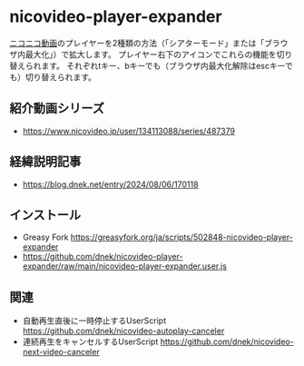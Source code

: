 # nicovideo-player-expander
[ニコニコ動画](https://www.nicovideo.jp/video_top)のプレイヤーを2種類の方法（「シアターモード」または「ブラウザ内最大化」）で拡大します。
プレイヤー右下のアイコンでこれらの機能を切り替えられます。
それぞれtキー、bキーでも（ブラウザ内最大化解除はescキーでも）切り替えられます。

## 紹介動画シリーズ
- https://www.nicovideo.jp/user/134113088/series/487379

## 経緯説明記事
- https://blog.dnek.net/entry/2024/08/06/170118

## インストール
- Greasy Fork https://greasyfork.org/ja/scripts/502848-nicovideo-player-expander
- https://github.com/dnek/nicovideo-player-expander/raw/main/nicovideo-player-expander.user.js

## 関連
- 自動再生直後に一時停止するUserScript https://github.com/dnek/nicovideo-autoplay-canceler
- 連続再生をキャンセルするUserScript https://github.com/dnek/nicovideo-next-video-canceler
